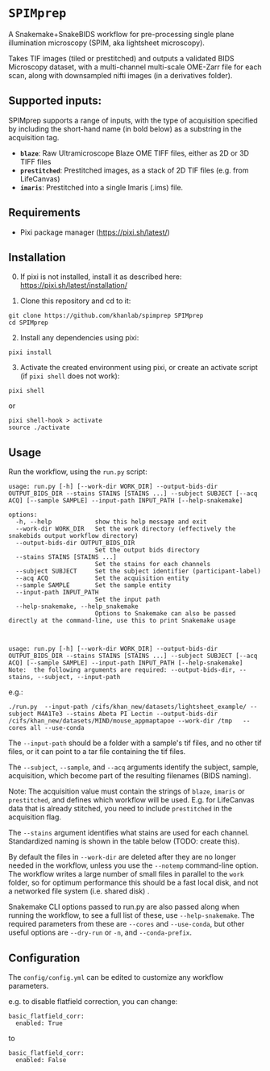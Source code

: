 # `SPIMprep`

<!--intro-start-->

A Snakemake+SnakeBIDS workflow for pre-processing single plane illumination microscopy (SPIM, aka lightsheet microscopy).

Takes TIF images (tiled or prestitched) and outputs a validated BIDS Microscopy dataset, with a multi-channel multi-scale OME-Zarr file for each scan, along with downsampled nifti images (in a derivatives folder). 

## Supported inputs:

SPIMprep supports a range of inputs, with the type of acquisition specified by including
the short-hand name (in bold below) as a substring in the acquisition tag.
  - **`blaze`**:  Raw Ultramicroscope Blaze OME TIFF files, either as 2D or 3D TIFF files
  - **`prestitched`**: Prestitched images, as a stack of 2D TIF files (e.g. from LifeCanvas)
  - **`imaris`**: Prestitched into a single Imaris (.ims) file.


## Requirements

 - Pixi package manager (https://pixi.sh/latest/)

## Installation



0. If pixi is not installed, install it as described here: https://pixi.sh/latest/installation/

1. Clone this repository and cd to it:
```
git clone https://github.com/khanlab/spimprep SPIMprep
cd SPIMprep
```

2. Install any dependencies using pixi:
```
pixi install
```

3. Activate the created environment using pixi, or create an activate script (if `pixi shell` does not work):
```
pixi shell
```
or
```
pixi shell-hook > activate
source ./activate
```

## Usage

Run the workflow, using the `run.py` script:
```
usage: run.py [-h] [--work-dir WORK_DIR] --output-bids-dir OUTPUT_BIDS_DIR --stains STAINS [STAINS ...] --subject SUBJECT [--acq ACQ] [--sample SAMPLE] --input-path INPUT_PATH [--help-snakemake]

options:
  -h, --help            show this help message and exit
  --work-dir WORK_DIR   Set the work directory (effectively the snakebids output workflow directory)
  --output-bids-dir OUTPUT_BIDS_DIR
                        Set the output bids directory
  --stains STAINS [STAINS ...]
                        Set the stains for each channels
  --subject SUBJECT     Set the subject identifier (participant-label)
  --acq ACQ             Set the acquisition entity
  --sample SAMPLE       Set the sample entity
  --input-path INPUT_PATH
                        Set the input path
  --help-snakemake, --help_snakemake
                        Options to Snakemake can also be passed directly at the command-line, use this to print Snakemake usage



usage: run.py [-h] [--work-dir WORK_DIR] --output-bids-dir OUTPUT_BIDS_DIR --stains STAINS [STAINS ...] --subject SUBJECT [--acq ACQ] [--sample SAMPLE] --input-path INPUT_PATH [--help-snakemake]
Note:  the following arguments are required: --output-bids-dir, --stains, --subject, --input-path
```

e.g.: 

```
./run.py  --input-path /cifs/khan_new/datasets/lightsheet_example/ --subject M4A1Te3 --stains Abeta PI Lectin --output-bids-dir /cifs/khan_new/datasets/MIND/mouse_appmaptapoe --work-dir /tmp   --cores all --use-conda 
```


The `--input-path` should be a folder with a sample's tif files, and no other tif files, or it can point to a tar file containing the tif files.

The `--subject`, `--sample`, and `--acq` arguments identify the subject, sample, acquisition, which become part of the resulting filenames (BIDS naming).

 Note: The acquisition value must contain the strings of `blaze`, `imaris` or `prestitched`, and defines which workflow will be used. E.g. for LifeCanvas data that is already stitched, you need to include `prestitched` in the acquisition flag. 

The `--stains` argument identifies what stains are used for each channel. Standardized naming is shown in the table below (TODO: create this). 

By default the files in `--work-dir` are deleted after they are no longer needed in the workflow, unless you use the `--notemp` command-line option. The workflow writes a large number of small files in parallel to the `work` folder, so for optimum performance this should be a fast local disk, and not a networked file system (i.e. shared disk)
.

Snakemake CLI options passed to run.py are also passed along when running the workflow, to see a full list of these, use `--help-snakemake`. The required parameters from these are `--cores` and `--use-conda`, but other useful options are `--dry-run` or `-n`, and `--conda-prefix`.  

## Configuration

The `config/config.yml` can be edited to customize any workflow parameters.   

e.g. to disable flatfield correction, you can change:

```
basic_flatfield_corr:
  enabled: True
```
to

```
basic_flatfield_corr:
  enabled: False
```

